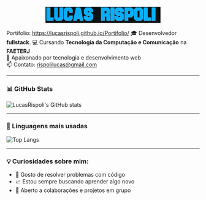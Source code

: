 <p align="center">
  <img src="Lucas Rispoli (2).gif" alt="Lucas animado" width="300"/>
</p>

Portifolio: https://lucasrispoli.github.io/Portifolio/
🎓 Desenvolvedor **fullstack**.
💻 Cursando **Tecnologia da Computação e Comunicação** na **FAETERJ**  
🚀 Apaixonado por tecnologia e desenvolvimento web  
📫 Contato: rispolilucas@gmail.com

---

### 📊 GitHub Stats
![LucasRispoli's GitHub stats](https://github-readme-stats.vercel.app/api?username=LucasRispoli&show_icons=true&theme=dark)

---

### 🧠 Linguagens mais usadas
![Top Langs](https://github-readme-stats.vercel.app/api/top-langs/?username=LucasRispoli&layout=compact&theme=dark)

---

### 💡 Curiosidades sobre mim:
- 🧩 Gosto de resolver problemas com código
- 📈 Estou sempre buscando aprender algo novo
- 🤝 Aberto a colaborações e projetos em grupo
